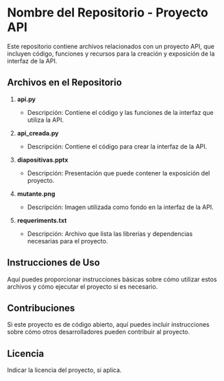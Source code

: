 # Nombre del Repositorio - Proyecto API

Este repositorio contiene archivos relacionados con un proyecto API, que incluyen código, funciones y recursos para la creación y exposición de la interfaz de la API.

## Archivos en el Repositorio

1. **api.py**
   - Descripción: Contiene el código y las funciones de la interfaz que utiliza la API.

2. **api_creada.py**
   - Descripción: Contiene el código para crear la interfaz de la API.

3. **diapositivas.pptx**
   - Descripción: Presentación que puede contener la exposición del proyecto.

4. **mutante.png**
   - Descripción: Imagen utilizada como fondo en la interfaz de la API.

5. **requeriments.txt**
   - Descripción: Archivo que lista las librerías y dependencias necesarias para el proyecto.

## Instrucciones de Uso

Aquí puedes proporcionar instrucciones básicas sobre cómo utilizar estos archivos y cómo ejecutar el proyecto si es necesario.

## Contribuciones

Si este proyecto es de código abierto, aquí puedes incluir instrucciones sobre cómo otros desarrolladores pueden contribuir al proyecto.

## Licencia

Indicar la licencia del proyecto, si aplica.
